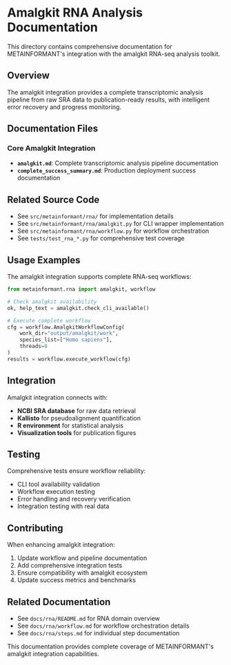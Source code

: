 # Amalgkit RNA Analysis Documentation

This directory contains comprehensive documentation for METAINFORMANT's integration with the amalgkit RNA-seq analysis toolkit.

## Overview

The amalgkit integration provides a complete transcriptomic analysis pipeline from raw SRA data to publication-ready results, with intelligent error recovery and progress monitoring.

## Documentation Files

### Core Amalgkit Integration
- **`amalgkit.md`**: Complete transcriptomic analysis pipeline documentation
- **`complete_success_summary.md`**: Production deployment success documentation

## Related Source Code

- See `src/metainformant/rna/` for implementation details
- See `src/metainformant/rna/amalgkit.py` for CLI wrapper implementation
- See `src/metainformant/rna/workflow.py` for workflow orchestration
- See `tests/test_rna_*.py` for comprehensive test coverage

## Usage Examples

The amalgkit integration supports complete RNA-seq workflows:

```python
from metainformant.rna import amalgkit, workflow

# Check amalgkit availability
ok, help_text = amalgkit.check_cli_available()

# Execute complete workflow
cfg = workflow.AmalgkitWorkflowConfig(
    work_dir="output/amalgkit/work",
    species_list=["Homo sapiens"],
    threads=8
)
results = workflow.execute_workflow(cfg)
```

## Integration

Amalgkit integration connects with:
- **NCBI SRA database** for raw data retrieval
- **Kallisto** for pseudoalignment quantification
- **R environment** for statistical analysis
- **Visualization tools** for publication figures

## Testing

Comprehensive tests ensure workflow reliability:
- CLI tool availability validation
- Workflow execution testing
- Error handling and recovery verification
- Integration testing with real data

## Contributing

When enhancing amalgkit integration:
1. Update workflow and pipeline documentation
2. Add comprehensive integration tests
3. Ensure compatibility with amalgkit ecosystem
4. Update success metrics and benchmarks

## Related Documentation

- See `docs/rna/README.md` for RNA domain overview
- See `docs/rna/workflow.md` for workflow orchestration details
- See `docs/rna/steps.md` for individual step documentation

This documentation provides complete coverage of METAINFORMANT's amalgkit integration capabilities.
